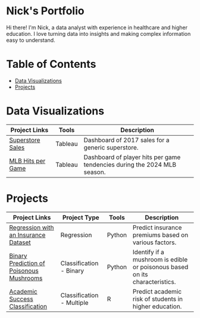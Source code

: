 # Nick's Portfolio

Hi there! I'm Nick, a data analyst with experience in healthcare and higher education. I love turning data into insights and making complex information easy to understand.

# Table of Contents
- [Data Visualizations](#data-visualizations)
- [Projects](#projects)

# Data Visualizations
| Project Links  | Tools  |  Description  |
| -------------- | ------------- | ------------- |
| [Superstore Sales]([https://public.tableau.com/app/profile/nick.martin5873/viz/SuperstoreSales_17424875915440/Dashboard1](https://public.tableau.com/views/SuperstoreSales_17424875915440/Dashboard1?:language=en-US&:sid=&:redirect=auth&:display_count=n&:origin=viz_share_link)) | Tableau | Dashboard of 2017 sales for a generic superstore. |
| [MLB Hits per Game]([https://public.tableau.com/views/MLBHitsperGame/Dashboard1?:language=en-US&:sid=&:redirect=auth&:display_count=n&:origin=viz_share_link](https://public.tableau.com/views/MLBHitsperGame/Dashboard1?:language=en-US&:sid=&:redirect=auth&:display_count=n&:origin=viz_share_link)) | Tableau  | Dashboard of player hits per game tendencies during the 2024 MLB season.  |

# Projects
| Project Links  | Project Type  |  Tools | Description  |
| -------------- | ------------- | ------------- | ------------- |
| [Regression with an Insurance Dataset](https://github.com/nmartin812/projects/blob/main/Insurance%20Premiums.ipynb) | Regression | Python | Predict insurance premiums based on various factors. |
| [Binary Prediction of Poisonous Mushrooms](https://github.com/nmartin812/projects/blob/main/Binary%20Prediction%20of%20Poisonous%20Mushrooms.ipynb)  | Classification - Binary  | Python  | Identify if a mushroom is edible or poisonous based on its characteristics. |
| [Academic Success Classification](https://github.com/nmartin812/projects/blob/main/Academic%20Success%20Classification.rmd) | Classification - Multiple | R | Predict academic risk of students in higher education. |



<!--
**nmartin812/nmartin812** is a ✨ _special_ ✨ repository because its `README.md` (this file) appears on your GitHub profile.

Here are some ideas to get you started:

- 🔭 I’m currently working on ...
- 🌱 I’m currently learning ...
- 👯 I’m looking to collaborate on ...
- 🤔 I’m looking for help with ...
- 💬 Ask me about ...
- 📫 How to reach me: ...
- 😄 Pronouns: ...
- ⚡ Fun fact: ...
-->
